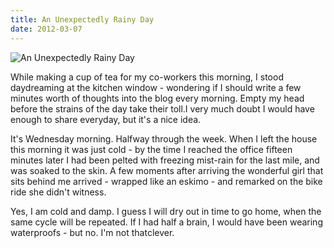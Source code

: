 ```yaml
---
title: An Unexpectedly Rainy Day
date: 2012-03-07
---
```


![An Unexpectedly Rainy Day](https://source.unsplash.com/X6cChncECA8/1600x900)

While making a cup of tea for my co-workers this morning, I stood daydreaming at the kitchen window - wondering if I should write a few minutes worth of thoughts into the blog every morning. Empty my head before the strains of the day take their toll.I very much doubt I would have enough to share everyday, but it's a nice idea.

It's Wednesday morning. Halfway through the week. When I left the house this morning it was just cold - by the time I reached the office fifteen minutes later I had been pelted with freezing mist-rain for the last mile, and was soaked to the skin. A few moments after arriving the wonderful girl that sits behind me arrived - wrapped like an eskimo - and remarked on the bike ride she didn't witness.

Yes, I am cold and damp. I guess I will dry out in time to go home, when the same cycle will be repeated. If I had half a brain, I would have been wearing waterproofs - but no. I'm not thatclever.